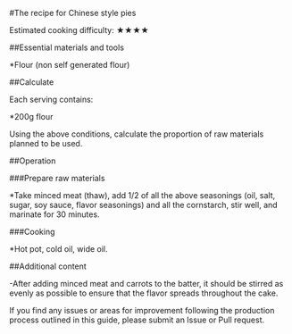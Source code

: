 #The recipe for Chinese style pies

Estimated cooking difficulty: ★★★★

##Essential materials and tools

*Flour (non self generated flour)

##Calculate

Each serving contains:

*200g flour

Using the above conditions, calculate the proportion of raw materials planned to be used.

##Operation

###Prepare raw materials

*Take minced meat (thaw), add 1/2 of all the above seasonings (oil, salt, sugar, soy sauce, flavor seasonings) and all the cornstarch, stir well, and marinate for 30 minutes.

###Cooking

*Hot pot, cold oil, wide oil.

##Additional content

-After adding minced meat and carrots to the batter, it should be stirred as evenly as possible to ensure that the flavor spreads throughout the cake.

If you find any issues or areas for improvement following the production process outlined in this guide, please submit an Issue or Pull request.